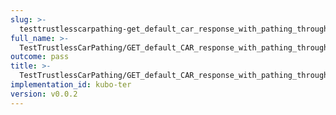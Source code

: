 ```yaml
---
slug: >-
  testtrustlesscarpathing-get_default_car_response_with_pathing_through_unixfs_directory_(format-car)-header_content-type
full_name: >-
  TestTrustlessCarPathing/GET_default_CAR_response_with_pathing_through_UnixFS_Directory_(format=car)/Header_Content-Type
outcome: pass
title: >-
  TestTrustlessCarPathing/GET_default_CAR_response_with_pathing_through_UnixFS_Directory_(format=car)/Header_Content-Type
implementation_id: kubo-ter
version: v0.0.2
---
```


